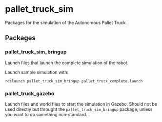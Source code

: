 # pallet_truck_sim

Packages for the simulation of the Autonomous Pallet Truck.

## Packages

### pallet_truck_sim_bringup

Launch files that launch the complete simulation of the robot.

Launch sample simulation with:

```
roslaunch pallet_truck_sim_bringup pallet_truck_complete.launch
```

### pallet_truck_gazebo

Launch files and world files to start the simulation in Gazebo. Should not be used directly but throught the `pallet_truck_sim_bringup` package, unless you want to do something non-standard.

